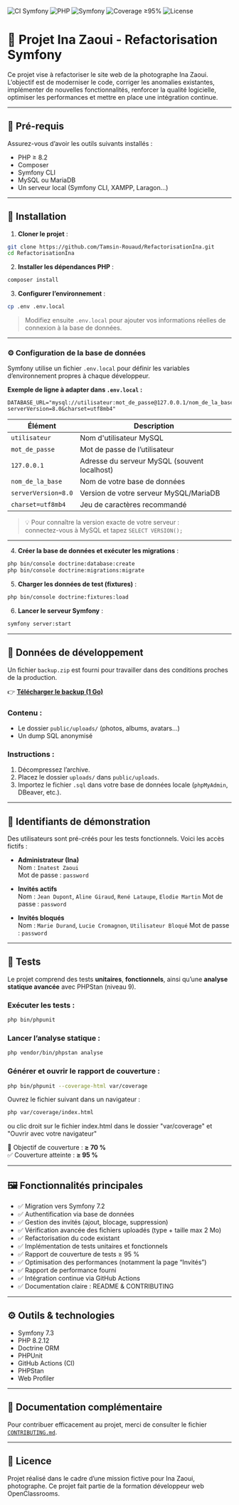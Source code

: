 ![CI Symfony](https://github.com/tamsin-rouaud/RefactorisationIna/actions/workflows/ci.yml/badge.svg)
![PHP](https://img.shields.io/badge/php-8.2-blue)
![Symfony](https://img.shields.io/badge/symfony-7.3-black)
![Coverage ≥95%](https://img.shields.io/badge/coverage-95%25-brightgreen)
![License](https://img.shields.io/badge/license-MIT-lightgrey)

# 📸 Projet Ina Zaoui - Refactorisation Symfony

Ce projet vise à refactoriser le site web de la photographe Ina Zaoui. L’objectif est de moderniser le code, corriger les anomalies existantes, implémenter de nouvelles fonctionnalités, renforcer la qualité logicielle, optimiser les performances et mettre en place une intégration continue.

---

## 🧰 Pré-requis

Assurez-vous d’avoir les outils suivants installés :

- PHP ≥ 8.2
- Composer
- Symfony CLI
- MySQL ou MariaDB
- Un serveur local (Symfony CLI, XAMPP, Laragon…)

---

## 🚀 Installation

1. **Cloner le projet** :

```bash
git clone https://github.com/Tamsin-Rouaud/RefactorisationIna.git
cd RefactorisationIna
```

2. **Installer les dépendances PHP** :

```bash
composer install
```

3. **Configurer l’environnement** :

```bash
cp .env .env.local
```

> Modifiez ensuite `.env.local` pour ajouter vos informations réelles de connexion à la base de données.

---

### ⚙️ Configuration de la base de données

Symfony utilise un fichier `.env.local` pour définir les variables d’environnement propres à chaque développeur.

**Exemple de ligne à adapter dans `.env.local` :**

```env
DATABASE_URL="mysql://utilisateur:mot_de_passe@127.0.0.1/nom_de_la_base?serverVersion=8.0&charset=utf8mb4"
```

| Élément                  | Description                                |
|--------------------------|--------------------------------------------|
| `utilisateur`            | Nom d'utilisateur MySQL                    |
| `mot_de_passe`           | Mot de passe de l’utilisateur              |
| `127.0.0.1`              | Adresse du serveur MySQL (souvent localhost) |
| `nom_de_la_base`         | Nom de votre base de données               |
| `serverVersion=8.0`      | Version de votre serveur MySQL/MariaDB     |
| `charset=utf8mb4`        | Jeu de caractères recommandé               |

> 💡 Pour connaître la version exacte de votre serveur :  
> connectez-vous à MySQL et tapez `SELECT VERSION();`

---

4. **Créer la base de données et exécuter les migrations** :

```bash
php bin/console doctrine:database:create
php bin/console doctrine:migrations:migrate
```

5. **Charger les données de test (fixtures)** :

```bash
php bin/console doctrine:fixtures:load
```

6. **Lancer le serveur Symfony** :

```bash
symfony server:start
```

---

## 💾 Données de développement

Un fichier `backup.zip` est fourni pour travailler dans des conditions proches de la production.

👉 **[Télécharger le backup (1 Go)](https://drive.google.com/file/d/1dIq7TLrdnZuXoJUGXnyaSu1fY5t8vWRt/view?usp=drive_link)**

### Contenu :
- Le dossier `public/uploads/` (photos, albums, avatars…)
- Un dump SQL anonymisé

### Instructions :
1. Décompressez l’archive.
2. Placez le dossier `uploads/` dans `public/uploads`.
3. Importez le fichier `.sql` dans votre base de données locale (`phpMyAdmin`, DBeaver, etc.).

---

## 🔐 Identifiants de démonstration

Des utilisateurs sont pré-créés pour les tests fonctionnels. Voici les accès fictifs :

- **Administrateur (Ina)**  
  Nom : `Inatest Zaoui`  
  Mot de passe : `password`

- **Invités actifs**  
  Nom : `Jean Dupont`, `Aline Giraud`, `René Lataupe`, `Elodie Martin`
  Mot de passe : `password`

- **Invités bloqués**  
  Nom : `Marie Durand`, `Lucie Cromagnon`, `Utilisateur Bloqué`
  Mot de passe : `password`

---

## 🧪 Tests

Le projet comprend des tests **unitaires**, **fonctionnels**, ainsi qu’une **analyse statique avancée** avec PHPStan (niveau 9).

### Exécuter les tests :

```bash
php bin/phpunit
```

### Lancer l’analyse statique :

```bash
php vendor/bin/phpstan analyse
```

### Générer et ouvrir le rapport de couverture :

```bash
php bin/phpunit --coverage-html var/coverage
```

Ouvrez le fichier suivant dans un navigateur :

```bash
php var/coverage/index.html
```
ou clic droit sur le fichier index.html dans le dossier "var/coverage" et "Ouvrir avec votre navigateur"

🎯 Objectif de couverture : **≥ 70 %**  
✅ Couverture atteinte : **≥ 95 %**

---

## 🖼️ Fonctionnalités principales

- ✅ Migration vers Symfony 7.2
- ✅ Authentification via base de données
- ✅ Gestion des invités (ajout, blocage, suppression)
- ✅ Vérification avancée des fichiers uploadés (type + taille max 2 Mo)
- ✅ Refactorisation du code existant
- ✅ Implémentation de tests unitaires et fonctionnels
- ✅ Rapport de couverture de tests ≥ 95 %
- ✅ Optimisation des performances (notamment la page “Invités”)
- ✅ Rapport de performance fourni
- ✅ Intégration continue via GitHub Actions
- ✅ Documentation claire : README & CONTRIBUTING

---

## ⚙️ Outils & technologies

- Symfony 7.3
- PHP 8.2.12
- Doctrine ORM
- PHPUnit
- GitHub Actions (CI)
- PHPStan
- Web Profiler

---

## 📘 Documentation complémentaire

Pour contribuer efficacement au projet, merci de consulter le fichier [`CONTRIBUTING.md`](CONTRIBUTING.md).

---

## 📄 Licence

Projet réalisé dans le cadre d’une mission fictive pour Ina Zaoui, photographe. Ce projet fait partie de la formation développeur web OpenClassrooms.
